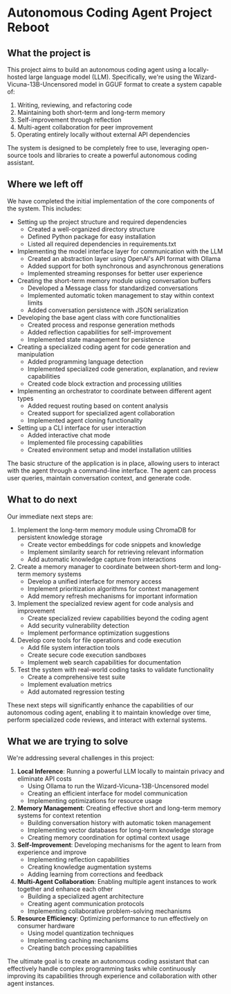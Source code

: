 # Autonomous Coding Agent Project Reboot

## What the project is
This project aims to build an autonomous coding agent using a locally-hosted large language model (LLM). Specifically, we're using the Wizard-Vicuna-13B-Uncensored model in GGUF format to create a system capable of:

1. Writing, reviewing, and refactoring code
2. Maintaining both short-term and long-term memory
3. Self-improvement through reflection
4. Multi-agent collaboration for peer improvement
5. Operating entirely locally without external API dependencies

The system is designed to be completely free to use, leveraging open-source tools and libraries to create a powerful autonomous coding assistant.

## Where we left off
We have completed the initial implementation of the core components of the system. This includes:
- Setting up the project structure and required dependencies
  - Created a well-organized directory structure
  - Defined Python package for easy installation
  - Listed all required dependencies in requirements.txt
- Implementing the model interface layer for communication with the LLM
  - Created an abstraction layer using OpenAI's API format with Ollama
  - Added support for both synchronous and asynchronous generations
  - Implemented streaming responses for better user experience
- Creating the short-term memory module using conversation buffers
  - Developed a Message class for standardized conversations
  - Implemented automatic token management to stay within context limits
  - Added conversation persistence with JSON serialization
- Developing the base agent class with core functionalities
  - Created process and response generation methods
  - Added reflection capabilities for self-improvement
  - Implemented state management for persistence
- Creating a specialized coding agent for code generation and manipulation
  - Added programming language detection
  - Implemented specialized code generation, explanation, and review capabilities
  - Created code block extraction and processing utilities
- Implementing an orchestrator to coordinate between different agent types
  - Added request routing based on content analysis
  - Created support for specialized agent collaboration
  - Implemented agent cloning functionality
- Setting up a CLI interface for user interaction
  - Added interactive chat mode
  - Implemented file processing capabilities
  - Created environment setup and model installation utilities

The basic structure of the application is in place, allowing users to interact with the agent through a command-line interface. The agent can process user queries, maintain conversation context, and generate code.

## What to do next
Our immediate next steps are:
1. Implement the long-term memory module using ChromaDB for persistent knowledge storage
   - Create vector embeddings for code snippets and knowledge
   - Implement similarity search for retrieving relevant information
   - Add automatic knowledge capture from interactions
2. Create a memory manager to coordinate between short-term and long-term memory systems
   - Develop a unified interface for memory access
   - Implement prioritization algorithms for context management
   - Add memory refresh mechanisms for important information
3. Implement the specialized review agent for code analysis and improvement
   - Create specialized review capabilities beyond the coding agent
   - Add security vulnerability detection
   - Implement performance optimization suggestions
4. Develop core tools for file operations and code execution
   - Add file system interaction tools
   - Create secure code execution sandboxes
   - Implement web search capabilities for documentation
5. Test the system with real-world coding tasks to validate functionality
   - Create a comprehensive test suite
   - Implement evaluation metrics
   - Add automated regression testing

These next steps will significantly enhance the capabilities of our autonomous coding agent, enabling it to maintain knowledge over time, perform specialized code reviews, and interact with external systems.

## What we are trying to solve
We're addressing several challenges in this project:

1. **Local Inference**: Running a powerful LLM locally to maintain privacy and eliminate API costs
   - Using Ollama to run the Wizard-Vicuna-13B-Uncensored model
   - Creating an efficient interface for model communication
   - Implementing optimizations for resource usage
2. **Memory Management**: Creating effective short and long-term memory systems for context retention
   - Building conversation history with automatic token management
   - Implementing vector databases for long-term knowledge storage
   - Creating memory coordination for optimal context usage
3. **Self-Improvement**: Developing mechanisms for the agent to learn from experience and improve
   - Implementing reflection capabilities
   - Creating knowledge augmentation systems
   - Adding learning from corrections and feedback
4. **Multi-Agent Collaboration**: Enabling multiple agent instances to work together and enhance each other
   - Building a specialized agent architecture
   - Creating agent communication protocols
   - Implementing collaborative problem-solving mechanisms
5. **Resource Efficiency**: Optimizing performance to run effectively on consumer hardware
   - Using model quantization techniques
   - Implementing caching mechanisms
   - Creating batch processing capabilities

The ultimate goal is to create an autonomous coding assistant that can effectively handle complex programming tasks while continuously improving its capabilities through experience and collaboration with other agent instances. 
